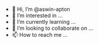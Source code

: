 - 👋 Hi, I’m @aswin-apton
- 👀 I’m interested in ...
- 🌱 I’m currently learning ...
- 💞️ I’m looking to collaborate on ...
- 📫 How to reach me ...

<!---
aswin-apton/aswin-apton is a ✨ special ✨ repository because its `README.md` (this file) appears on your GitHub profile.
You can click the Preview link to take a look at your changes.
--->
